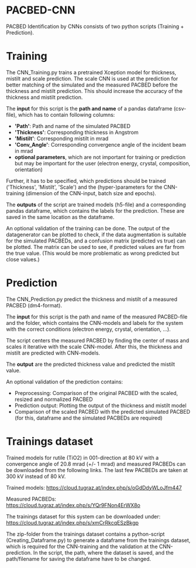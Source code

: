 # PACBED-CNN
PACBED Identification by CNNs consists of two python scripts (Training + Prediction).

# Training
The CNN_Training.py trains a pretrained Xception model for thickness, mistilt and scale prediction. The scale CNN is used at the prediction for better matching of the simulated and the measured PACBED before the thickness and mistilt prediction. This should increase the accuracy of the thickness and mistilt prediction.

The **input** for this script is the **path and name** of a pandas dataframe (csv-file), which has to contain following columns:
  - **'Path'**:        Path and name of the simulated PACBED
  - **'Thickness'**:   Corresponding thickness in Angstrom
  - **'Mistilt'**:     Corresponding mistilt in mrad
  - **'Conv_Angle'**:  Corresponding convergence angle of the incident beam in mrad
  - **optional parameters**, which are not important for training or prediction but may be important for the user (electron energy, crystal, composition, orientation)

Further, it has to be specified, which predictions should be trained ('Thickness', 'Mistilt', 'Scale') and the (hyper-)parameters for the CNN-training (dimension of the CNN-input, batch size and epochs).

The **outputs** of the script are trained models (h5-file) and a corresponding pandas dataframe, which contains the labels for the prediction. These are saved in the same location as the dataframe.

An optional validation of the training can be done. The output of the datagenerator can be plotted to check, if the data augmentation is suitable for the simulated PACBEDs, and a confusion matrix (predicted vs true) can be plotted. The matrix can be used to see, if predicted values are far from the true value. (This would be more problematic as wrong predicted but close values.)

# Prediction
The CNN_Prediction.py predict the thickness and mistilt of a measured PACBED (dm4-format).

The **input** for this script is the path and name of the measured PACBED-file and the folder, which contains the CNN-models and labels for the system with the correct conditions (electron energy, crystal, orientation, ...).

The script centers the measured PACBED by finding the center of mass and scales it iterative with the scale CNN-model. After this, the thickness and mistilt are predicted with CNN-models.

The **output** are the predicted thickness value and predicted the mistilt value.

An optional validation of the prediction contains:
  - Preprocessing: Comparison of the original PACBED with the scaled, resized and normalized PACBED
  - Prediction output: Plotting the output of the thickness and mistilt model
  - Comparison of the scaled PACBED with the predicted simulated PACBED (for this, dataframe and the simulated PACBEDs are required)

# Trainings dataset

Trained models for rutile (TiO2) in 001-direction at 80 kV with a convergence angle of 20.8 mrad (+/- 1 mrad) and measured PACBEDs can be downloaded from the following links. The last few PACBEDs are taken at 300 kV instead of 80 kV.

Trained models: https://cloud.tugraz.at/index.php/s/oGdDdyWLoJfm447

Measured PACBEDs: https://cloud.tugraz.at/index.php/s/YQr9FNon4ErWX8o

The trainings dataset for this system can be downloaded under: https://cloud.tugraz.at/index.php/s/xmCrRkcqESzBkgp

The zip-folder from the trainings dataset contains a python-script (Creating_Dataframe.py) to generate a dataframe from the trainings dataset, which is required for the CNN-training and the validation at the CNN-prediction. In the script, the path, where the dataset is saved, and the path/filename for saving the dataframe have to be changed.